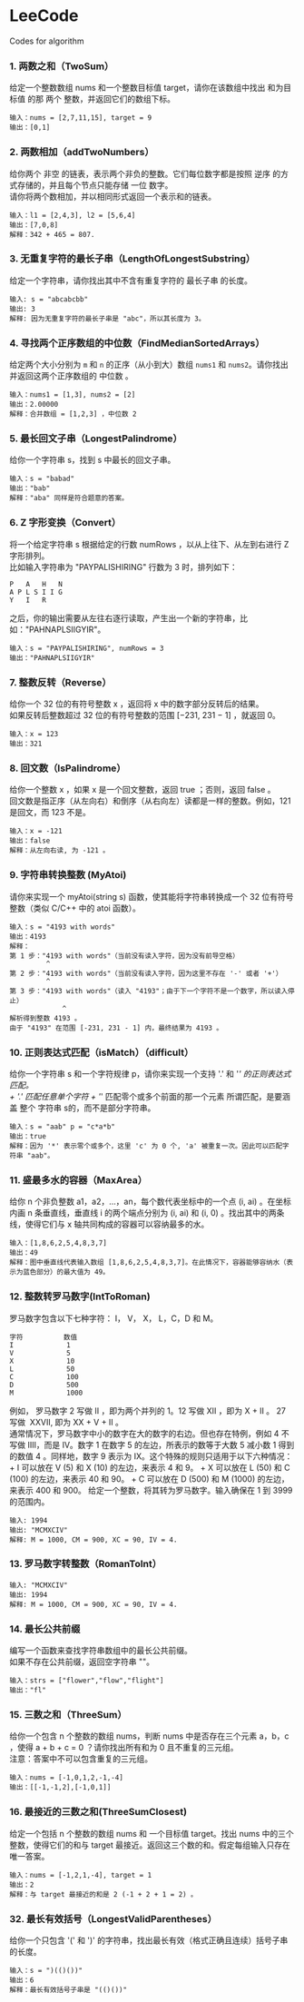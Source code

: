 # LeeCode
Codes for algorithm

### 1. 两数之和（TwoSum）
给定一个整数数组 nums 和一个整数目标值 target，请你在该数组中找出 和为目标值 的那 两个 整数，并返回它们的数组下标。<br>
```
输入：nums = [2,7,11,15], target = 9
输出：[0,1]
```

### 2. 两数相加（addTwoNumbers）
给你两个 非空 的链表，表示两个非负的整数。它们每位数字都是按照 逆序 的方式存储的，并且每个节点只能存储 一位 数字。<br>
请你将两个数相加，并以相同形式返回一个表示和的链表。
```
输入：l1 = [2,4,3], l2 = [5,6,4]
输出：[7,0,8]
解释：342 + 465 = 807.
```

### 3. 无重复字符的最长子串（LengthOfLongestSubstring）
给定一个字符串，请你找出其中不含有重复字符的 最长子串 的长度。<br>
```
输入: s = "abcabcbb"
输出: 3 
解释: 因为无重复字符的最长子串是 "abc"，所以其长度为 3。
```

### 4. 寻找两个正序数组的中位数（FindMedianSortedArrays）
给定两个大小分别为 `m` 和 `n` 的正序（从小到大）数组 `nums1` 和 `nums2`。请你找出并返回这两个正序数组的 中位数 。<br>
```
输入：nums1 = [1,3], nums2 = [2]
输出：2.00000
解释：合并数组 = [1,2,3] ，中位数 2
```

### 5. 最长回文子串（LongestPalindrome）
给你一个字符串 s，找到 s 中最长的回文子串。<br>
```
输入：s = "babad"
输出："bab"
解释："aba" 同样是符合题意的答案。
```

### 6. Z 字形变换（Convert）
将一个给定字符串 s 根据给定的行数 numRows ，以从上往下、从左到右进行 Z 字形排列。<br>
比如输入字符串为 "PAYPALISHIRING" 行数为 3 时，排列如下：<br>
```
P   A   H   N
A P L S I I G
Y   I   R
```
之后，你的输出需要从左往右逐行读取，产生出一个新的字符串，比如："PAHNAPLSIIGYIR"。<br>
```
输入：s = "PAYPALISHIRING", numRows = 3
输出："PAHNAPLSIIGYIR"
```

### 7. 整数反转（Reverse）
给你一个 32 位的有符号整数 x ，返回将 x 中的数字部分反转后的结果。<br>
如果反转后整数超过 32 位的有符号整数的范围 [−231,  231 − 1] ，就返回 0。<br>
```
输入：x = 123
输出：321
```

### 8. 回文数（IsPalindrome）
给你一个整数 x ，如果 x 是一个回文整数，返回 true ；否则，返回 false 。<br>
回文数是指正序（从左向右）和倒序（从右向左）读都是一样的整数。例如，121 是回文，而 123 不是。<br>
```
输入：x = -121
输出：false
解释：从左向右读, 为 -121 。
```

### 9. 字符串转换整数 (MyAtoi)
请你来实现一个 myAtoi(string s) 函数，使其能将字符串转换成一个 32 位有符号整数（类似 C/C++ 中的 atoi 函数）。<br>
```
输入：s = "4193 with words"
输出：4193
解释：
第 1 步："4193 with words"（当前没有读入字符，因为没有前导空格）
         ^
第 2 步："4193 with words"（当前没有读入字符，因为这里不存在 '-' 或者 '+'）
         ^
第 3 步："4193 with words"（读入 "4193"；由于下一个字符不是一个数字，所以读入停止）
             ^
解析得到整数 4193 。
由于 "4193" 在范围 [-231, 231 - 1] 内，最终结果为 4193 。
```

### 10. 正则表达式匹配（isMatch）（difficult）
给你一个字符串 s 和一个字符规律 p，请你来实现一个支持 '.' 和 '*' 的正则表达式匹配。<br>
    + '.' 匹配任意单个字符
    + '*' 匹配零个或多个前面的那一个元素
所谓匹配，是要涵盖 整个 字符串 s的，而不是部分字符串。<br>
```
输入：s = "aab" p = "c*a*b"
输出：true
解释：因为 '*' 表示零个或多个，这里 'c' 为 0 个, 'a' 被重复一次。因此可以匹配字符串 "aab"。
```

### 11. 盛最多水的容器（MaxArea）
给你 n 个非负整数 a1，a2，...，an，每个数代表坐标中的一个点 (i, ai) 。在坐标内画 n 条垂直线，垂直线 i 的两个端点分别为 (i, ai) 和 (i, 0) 。找出其中的两条线，使得它们与 x 轴共同构成的容器可以容纳最多的水。<br>
```
输入：[1,8,6,2,5,4,8,3,7]
输出：49 
解释：图中垂直线代表输入数组 [1,8,6,2,5,4,8,3,7]。在此情况下，容器能够容纳水（表示为蓝色部分）的最大值为 49。
```

### 12. 整数转罗马数字(IntToRoman)
罗马数字包含以下七种字符： I， V， X， L，C，D 和 M。<br>
```
字符          数值
I             1
V             5
X             10
L             50
C             100
D             500
M             1000
```
例如， 罗马数字 2 写做 II ，即为两个并列的 1。12 写做 XII ，即为 X + II 。 27 写做  XXVII, 即为 XX + V + II 。<br>
通常情况下，罗马数字中小的数字在大的数字的右边。但也存在特例，例如 4 不写做 IIII，而是 IV。数字 1 在数字 5 的左边，所表示的数等于大数 5 减小数 1 得到的数值 4 。同样地，数字 9 表示为 IX。这个特殊的规则只适用于以下六种情况：<br>
    + I 可以放在 V (5) 和 X (10) 的左边，来表示 4 和 9。
    + X 可以放在 L (50) 和 C (100) 的左边，来表示 40 和 90。
    + C 可以放在 D (500) 和 M (1000) 的左边，来表示 400 和 900。
给定一个整数，将其转为罗马数字。输入确保在 1 到 3999 的范围内。<br>
```
输入: 1994
输出: "MCMXCIV"
解释: M = 1000, CM = 900, XC = 90, IV = 4.
```

### 13. 罗马数字转整数（RomanToInt）
```
输入: "MCMXCIV"
输出: 1994
解释: M = 1000, CM = 900, XC = 90, IV = 4.
```

### 14. 最长公共前缀
编写一个函数来查找字符串数组中的最长公共前缀。<br>
如果不存在公共前缀，返回空字符串 ""。<br>
```
输入：strs = ["flower","flow","flight"]
输出："fl"
```
### 15. 三数之和（ThreeSum）
给你一个包含 n 个整数的数组 nums，判断 nums 中是否存在三个元素 a，b，c ，使得 a + b + c = 0 ？请你找出所有和为 0 且不重复的三元组。<br>
注意：答案中不可以包含重复的三元组。<br>
```
输入：nums = [-1,0,1,2,-1,-4]
输出：[[-1,-1,2],[-1,0,1]]
```

### 16. 最接近的三数之和(ThreeSumClosest)
给定一个包括 n 个整数的数组 nums 和 一个目标值 target。找出 nums 中的三个整数，使得它们的和与 target 最接近。返回这三个数的和。假定每组输入只存在唯一答案。
```
输入：nums = [-1,2,1,-4], target = 1
输出：2
解释：与 target 最接近的和是 2 (-1 + 2 + 1 = 2) 。
```

### 32. 最长有效括号（LongestValidParentheses）
给你一个只包含 '(' 和 ')' 的字符串，找出最长有效（格式正确且连续）括号子串的长度。<br>
```
输入：s = ")(()())"
输出：6
解释：最长有效括号子串是 "(()())"
```